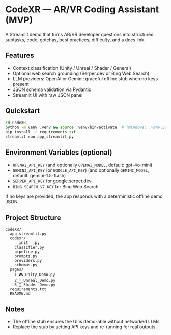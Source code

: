 # CodeXR — AR/VR Coding Assistant (MVP)

A Streamlit demo that turns AR/VR developer questions into structured subtasks, code, gotchas, best practices, difficulty, and a docs link.

## Features
- Context classification (Unity / Unreal / Shader / General)
- Optional web search grounding (Serper.dev or Bing Web Search)
- LLM providers: OpenAI or Gemini; graceful offline stub when no keys present
- JSON schema validation via Pydantic
- Streamlit UI with raw JSON panel

## Quickstart
```bash
cd CodeXR
python -m venv .venv && source .venv/bin/activate  # (Windows: .venv\Scripts\activate)
pip install -r requirements.txt
streamlit run app_streamlit.py
```

## Environment Variables (optional)
- `OPENAI_API_KEY` (and optionally `OPENAI_MODEL`, default: gpt-4o-mini)
- `GEMINI_API_KEY` (or `GOOGLE_API_KEY`) (and optionally `GEMINI_MODEL`, default: gemini-1.5-flash)
- `SERPER_API_KEY` for google.serper.dev
- `BING_SEARCH_V7_KEY` for Bing Web Search

If no keys are provided, the app responds with a deterministic offline demo JSON.

## Project Structure
```
CodeXR/
  app_streamlit.py
  codexr/
    __init__.py
    classifier.py
    pipeline.py
    prompts.py
    providers.py
    schemas.py
  pages/
    1_🎮_Unity_Demo.py
    2_🧱_Unreal_Demo.py
    3_🧪_Shader_Demo.py
  requirements.txt
  README.md
```

## Notes
- The offline stub ensures the UI is demo-able without networked LLMs.
- Replace the stub by setting API keys and re-running for real outputs.
```